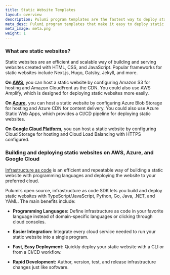 ```yaml
---
title: Static Website Templates
layout: overview
description: Pulumi program templates are the fastest way to deploy static websites on AWS, Azure, or Google Cloud Platform. Templates come with predefined infrastructure as code so you can get started instantly.
meta_desc: Pulumi program templates that make it easy to deploy static websites on AWS, Azure, or Google Cloud Platform.
meta_image: meta.png
weight: 1
---
```



### What are static websites?

Static websites are an efficient and scalable way of building and serving websites created with HTML, CSS, and JavaScript. Popular frameworks for static websites include Next.js, Hugo, Gatsby, Jekyll, and more.

**On [AWS](/partner/aws),** you can host a static website by configuring Amazon S3 for hosting and Amazon CloudFront as the CDN. You could also use AWS Amplify, which is designed for deploying static websites more easily.

**On [Azure](/partner/azure),** you can host a static website by configuring Azure Blob Storage for hosting and Azure CDN for content delivery. You could also use Azure Static Web Apps, which provides a CI/CD pipeline for deploying static websites.

**On [Google Cloud Platform](/partner/gcp),** you can host a static website by configuring Cloud Storage for hosting and Cloud Load Balancing with HTTPS configured.

### Building and deploying static websites on AWS, Azure, and Google Cloud

[Infrastructure as code](/what-is/what-is-infrastructure-as-code) is an efficient and repeatable way of building a static website with programming languages and deploying the website to your preferred cloud.

Pulumi’s open source, infrastructure as code SDK lets you build and deploy static websites with TypeScript/JavaScript, Python, Go, Java, .NET, and YAML. The main benefits include:

* **Programming Languages:** Define infrastructure as code in your favorite language instead of domain-specific languages or clicking through cloud consoles.

* **Easier Integration:** Integrate every cloud service needed to run your static website into a single program.

* **Fast, Easy Deployment:** Quickly deploy your static website with a CLI or from a CI/CD workflow.

* **Rapid Development:** Author, version, test, and release infrastructure changes just like software.
